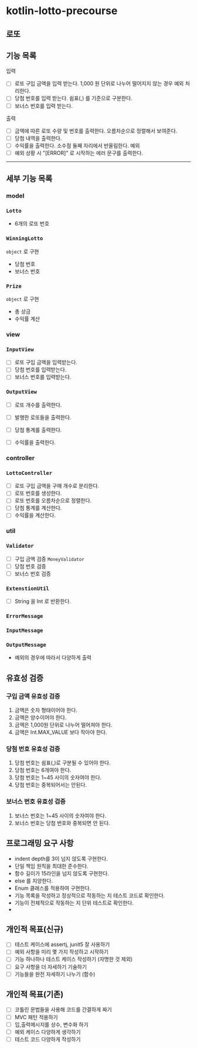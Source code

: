 # kotlin-lotto-precourse

## 로또

## 기능 목록
입력
- [ ] 로또 구입 금액을 입력 받는다. 1,000 원 단위로 나누어 떨어지지 않는 경우 예외 처리한다.
- [ ] 당첨 번호를 입력 받는다. 쉼표(,) 를 기준으로 구분한다.
- [ ] 보너스 번호를 입력 받는다.

출력
- [ ] 금액에 따른 로또 수량 및 번호를 출력한다. 오름차순으로 정렬해서 보여준다.
- [ ] 당첨 내역을 출력한다.
- [ ] 수익률을 출력한다. 소수점 둘째 자리에서 반올림한다.
  예외
- [ ] 예외 상황 시 "[ERROR]" 로 시작하는 에러 문구를 출력한다.

---

## 세부 기능 목록
### model
### `Lotto`
- 6개의 로또 번호

### `WinningLotto`
`object` 로 구현
- 당첨 번호
- 보너스 번호

### `Prize`
`object` 로 구현
- 총 상금
- 수익률 계산

### view
### `InputView`
- [ ] 로또 구입 금액을 입력받는다.
- [ ] 당첨 번호를 입력받는다.
- [ ] 보너스 번호를 입력받는다.
### `OutputView`
- [ ] 로또 개수를 출력한다.
- [ ] 발행한 로또들을 출력한다.
- [ ] 당첨 통계를 출력한다.
- [ ] 수익률을 출력한다.


### controller
### `LottoController`
- [ ] 로또 구입 금액을 구매 개수로 분리한다.
- [ ] 로또 번호를 생성한다.
- [ ] 로또 번호를 오름차순으로 정렬한다.
- [ ] 당첨 통계를 계산한다.
- [ ] 수익률을 계산한다.
 
### util
### `Validator`
- [ ] 구입 금액 검증 `MoneyValidator`
- [ ] 당첨 번호 검증 
- [ ] 보너스 번호 검증
### `ExtenstionUtil`
- [ ] String 을 Int 로 반환한다.

### `ErrorMessage`
### `InputMessage`
### `OutputMessage`
- 예외의 경우에 따라서 다양하게 출력

## 유효성 검증
### 구입 금액 유효성 검증
1. 금액은 숫자 형태이어야 한다.
2. 금액은 양수이어야 한다.
3. 금액은 1,000원 단위로 나누어 떨어져야 한다.
4. 금액은 Int.MAX_VALUE 보다 작아야 한다.

### 당첨 번호 유효성 검증
1. 당첨 번호는 쉼표(,)로 구분될 수 있어야 한다.
2. 당첨 번호는 6개여야 한다.
3. 당첨 번호는 1~45 사이의 숫자여야 한다.
4. 당첨 번호는 중복되어서는 안된다.

### 보너스 번호 유효성 검증
1. 보너스 번호는 1~45 사이의 숫자여야 한다.
2. 보너스 번호는 당첨 번호와 중복되면 안 된다.

## 프로그래밍 요구 사항

- indent depth를 3이 넘지 않도록 구현한다.
- 단일 책임 원칙을 최대한 준수한다.
- 함수 길이가 15라인을 넘지 않도록 구현한다.
- else 를 지양한다.
- Enum 클래스를 적용하여 구현한다.
- 기능 목록을 작성하고 정상적으로 작동하는 지 테스트 코드로 확인한다.
- 기능이 전체적으로 작동하는 지 단위 테스트로 확인한다.
- 

## 개인적 목표(신규)

- [ ] 테스트 케이스에 assertj, junit5 잘 사용하기
- [ ] 예외 사항을 미리 몇 가지 작성하고 시작하기
- [ ] 기능 하나하나 테스트 케이스 작성하기 (자명한 것 제외)
- [ ] 요구 사항을 더 자세하기 기술하기
- [ ] 기능들을 완전 자세하기 나누기 (함수)

## 개인적 목표(기존)

- [ ] 코틀린 문법들을 사용해 코드를 간결하게 짜기
- [ ] MVC 패턴 적용하기
- [ ] 입,출력메시지를 상수, 변수화 하기
- [ ] 예외 케이스 다양하게 생각하기
- [ ] 테스트 코드 다양하게 작성하기
